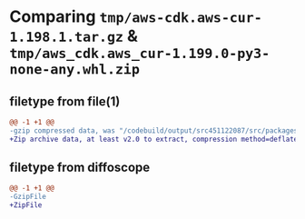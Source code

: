 # Comparing `tmp/aws-cdk.aws-cur-1.198.1.tar.gz` & `tmp/aws_cdk.aws_cur-1.199.0-py3-none-any.whl.zip`

## filetype from file(1)

```diff
@@ -1 +1 @@
-gzip compressed data, was "/codebuild/output/src451122087/src/packages/@aws-cdk/aws-cur/dist/python/aws-cdk.aws-cur-1.198.1.tar", last modified: Tue Mar 28 21:36:55 2023, max compression
+Zip archive data, at least v2.0 to extract, compression method=deflate
```

## filetype from diffoscope

```diff
@@ -1 +1 @@
-GzipFile
+ZipFile
```

